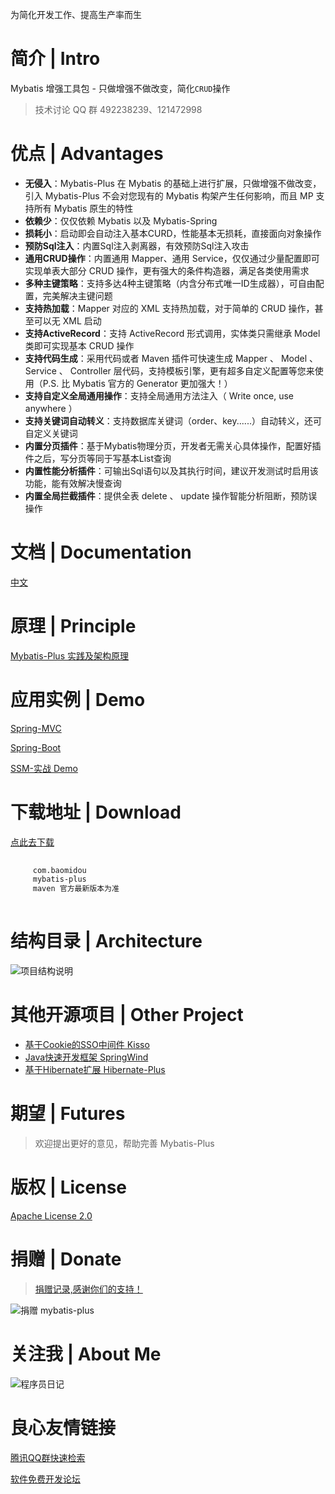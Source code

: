  
   
    
   
 

 
  为简化开发工作、提高生产率而生
 

 
   
     
   

   
     
   
 

# 简介 | Intro

Mybatis 增强工具包 - 只做增强不做改变，简化`CRUD`操作

> 技术讨论 QQ 群  492238239、121472998

# 优点 | Advantages

- **无侵入**：Mybatis-Plus 在 Mybatis 的基础上进行扩展，只做增强不做改变，引入 Mybatis-Plus 不会对您现有的 Mybatis 构架产生任何影响，而且 MP 支持所有 Mybatis 原生的特性
- **依赖少**：仅仅依赖 Mybatis 以及 Mybatis-Spring
- **损耗小**：启动即会自动注入基本CURD，性能基本无损耗，直接面向对象操作
- **预防Sql注入**：内置Sql注入剥离器，有效预防Sql注入攻击
- **通用CRUD操作**：内置通用 Mapper、通用 Service，仅仅通过少量配置即可实现单表大部分 CRUD 操作，更有强大的条件构造器，满足各类使用需求
- **多种主键策略**：支持多达4种主键策略（内含分布式唯一ID生成器），可自由配置，完美解决主键问题
- **支持热加载**：Mapper 对应的 XML 支持热加载，对于简单的 CRUD 操作，甚至可以无 XML 启动
- **支持ActiveRecord**：支持 ActiveRecord 形式调用，实体类只需继承 Model 类即可实现基本 CRUD 操作
- **支持代码生成**：采用代码或者 Maven 插件可快速生成 Mapper 、 Model 、 Service 、 Controller 层代码，支持模板引擎，更有超多自定义配置等您来使用（P.S. 比 Mybatis 官方的 Generator 更加强大！）
- **支持自定义全局通用操作**：支持全局通用方法注入（ Write once, use anywhere ）
- **支持关键词自动转义**：支持数据库关键词（order、key......）自动转义，还可自定义关键词
- **内置分页插件**：基于Mybatis物理分页，开发者无需关心具体操作，配置好插件之后，写分页等同于写基本List查询
- **内置性能分析插件**：可输出Sql语句以及其执行时间，建议开发测试时启用该功能，能有效解决慢查询
- **内置全局拦截插件**：提供全表 delete 、 update 操作智能分析阻断，预防误操作

# 文档 | Documentation

[中文](http://u.720life.cn/g/cc2472c166ad93a8385c9f9684a56a6b40ba6d7dfa2fdb6f28fa2e9922b0547f) 

# 原理 | Principle

[Mybatis-Plus 实践及架构原理](http://u.720life.cn/g/5c954f4cd4204fb6c09a7e58aa70844d82864d7b0a38a115d77a4f44d639a2092eb8cd461c5d56ac6c7d8c02dad2fff6e12694436135255e5c3da59ec84f1db5) 

# 应用实例 | Demo

[Spring-MVC](http://u.720life.cn/g/3e7e8f170da15d1979f4c6b1321cc36b5127c0d2c866f29060e0df89c192e0d9648595f6d3d27c55f08c9e81ae042769a1372062248325b5d5ae0259bfce3bfa) 

[Spring-Boot](http://u.720life.cn/g/3e7e8f170da15d1979f4c6b1321cc36b5127c0d2c866f29060e0df89c192e0d9648595f6d3d27c55f08c9e81ae042769e26f7adde650159623c7a3262773e181) 

[SSM-实战 Demo](http://u.720life.cn/g/5c954f4cd4204fb6c09a7e58aa70844dedb554eaa5380af407ad6b5ee46b8fdbead8a72f953ca7f53f0232380fd6d09d) 

# 下载地址 | Download

[点此去下载](http://u.720life.cn/g/7ac6c78c1476cbeebbf102fcae85687908f8bc6fc6dc5aff690809827af2769e38de3f7bc8e057f7ed9bbbfd2cebc3e350608420cf28ee02b2430a5af858cdec) 

```xml
 
     com.baomidou 
     mybatis-plus 
     maven 官方最新版本为准 
 
```

# 结构目录 | Architecture

![项目结构说明](http://git.oschina.net/uploads/images/2016/0821/161516_58956b85_12260.png "项目结构说明")

# 其他开源项目 | Other Project

- [基于Cookie的SSO中间件 Kisso](http://u.720life.cn/g/5c954f4cd4204fb6c09a7e58aa70844d82864d7b0a38a115d77a4f44d639a209d796f7a3ffe355814d2b1f13295b6409) 
- [Java快速开发框架 SpringWind](http://u.720life.cn/g/5c954f4cd4204fb6c09a7e58aa70844dedb554eaa5380af407ad6b5ee46b8fdbead8a72f953ca7f53f0232380fd6d09d) 
- [基于Hibernate扩展 Hibernate-Plus](http://u.720life.cn/g/5c954f4cd4204fb6c09a7e58aa70844d82864d7b0a38a115d77a4f44d639a2099eff843838d01cca11dde5070b9d7ef6) 

# 期望 | Futures

> 欢迎提出更好的意见，帮助完善 Mybatis-Plus

# 版权 | License

[Apache License 2.0](http://u.720life.cn/g/c0fe1da5278ca9f6360e901f74721f845e8fe6a63a2e42f1caa9cfc3bfda716480d0beb5865d0b08259d3122330d798e) 

# 捐赠 | Donate

> [捐赠记录,感谢你们的支持！](http://u.720life.cn/g/5c954f4cd4204fb6c09a7e58aa70844d82864d7b0a38a115d77a4f44d639a209833f31bdf290bc45e7af0c0799cc299877911a412b44209a351869a7275f42325d4d2e17762890240d17b2599b6c842c) 

![捐赠 mybatis-plus](http://git.oschina.net/uploads/images/2015/1222/211207_0acab44e_12260.png "支持一下mybatis-plus")

# 关注我 | About Me

![程序员日记](http://git.oschina.net/uploads/images/2016/0121/093728_1bc1658f_12260.png "程序员日记")



 # 良心友情链接

[腾讯QQ群快速检索](http://u.720life.cn/s/8cf73f7c)

[软件免费开发论坛](http://u.720life.cn/s/bbb01dc0)